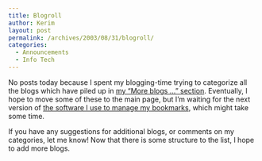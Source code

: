 ```yaml
---
title: Blogroll
author: Kerim
layout: post
permalink: /archives/2003/08/31/blogroll/
categories:
  - Announcements
  - Info Tech
---
```

No posts today because I spent my blogging-time trying to categorize all the blogs which have piled up in <a href="http://kerim.oxus.net/bookmarks/view_group.php?id=62" onclick="_gaq.push(['_trackEvent', 'outbound-article', 'http://kerim.oxus.net/bookmarks/view_group.php?id=62', 'my &#8220;More blogs &#8230;&#8221; section']);" >my &#8220;More blogs &#8230;&#8221; section</a>. Eventually, I hope to move some of these to the main page, but I&#8217;m waiting for the next version of <a href="http://lbstone.com/apb/" onclick="_gaq.push(['_trackEvent', 'outbound-article', 'http://lbstone.com/apb/', 'the software I use to manage my bookmarks']);" >the software I use to manage my bookmarks</a>, which might take some time.

If you have any suggestions for additional blogs, or comments on my categories, let me know! Now that there is some structure to the list, I hope to add more blogs.

